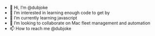 - 👋 Hi, I’m @dubjoke
- 👀 I’m interested in learning enough code to get by
- 🌱 I’m currently learning javascript
- 💞️ I’m looking to collaborate on Mac fleet management and automation
- 📫 How to reach me @dubjoke

<!---
dubjoke/dubjoke is a ✨ special ✨ repository because its `README.md` (this file) appears on your GitHub profile.
You can click the Preview link to take a look at your changes.
--->
